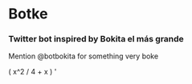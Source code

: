 # Botke

### Twitter bot inspired by Bokita el más grande

Mention @botbokita for something very boke

( x^2 / 4 + x ) '
